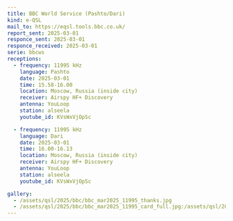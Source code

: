 ```yaml
---
title: BBC World Service (Pashto/Dari)
kind: e-QSL
mail_to: https://eqsl.tools.bbc.co.uk/
report_sent: 2025-03-01
responce_sent: 2025-03-01
responce_received: 2025-03-01
serie: bbcws
receptions:
  - frequency: 11995 kHz
    language: Pashto
    date: 2025-03-01
    time: 15.58-16.00
    location: Moscow, Russia (inside city)
    receiver: Airspy HF+ Discovery
    antenna: YouLoop
    station: alseela
    youtube_id: KVsWxVjOpSc

  - frequency: 11995 kHz
    language: Dari
    date: 2025-03-01
    time: 16.00-16.13
    location: Moscow, Russia (inside city)
    receiver: Airspy HF+ Discovery
    antenna: YouLoop
    station: alseela
    youtube_id: KVsWxVjOpSc

gallery:
  - /assets/qsl/2025/bbc/bbc_mar2025_11995_thanks.jpg
  - /assets/qsl/2025/bbc/bbc_mar2025_11995_card_full.jpg:/assets/qsl/2025/bbc/bbc_mar2025_11995_card_small.jpg
---
```

